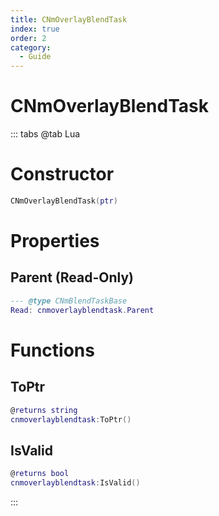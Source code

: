 ```yaml
---
title: CNmOverlayBlendTask
index: true
order: 2
category:
  - Guide
---
```


# CNmOverlayBlendTask

::: tabs
@tab Lua
# Constructor
```lua
CNmOverlayBlendTask(ptr)
```
# Properties
## Parent (Read-Only)
```lua
--- @type CNmBlendTaskBase
Read: cnmoverlayblendtask.Parent
```
# Functions
## ToPtr
```lua
@returns string
cnmoverlayblendtask:ToPtr()
```
## IsValid
```lua
@returns bool
cnmoverlayblendtask:IsValid()
```

:::